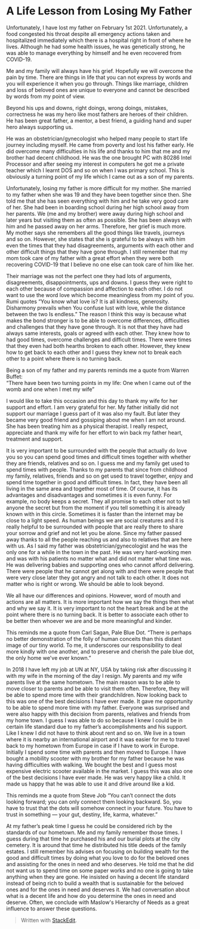 
# A Life Lesson from Losing My Father

Unfortunately, I have lost my father on February 1st 2021. Unfortunately, a food congested his throat despite all emergency actions taken and hospitalized immediately which there is a hospital right in front of where he lives. Although he had some health issues, he was genetically strong, he was able to manage everything by himself and he even recovered from COVID-19.

Me and my family will always have his grief. Hopefully we will overcome the pain by time. There are things in life that you can not express by words and you will experience it when you go through. Things like marriage, children and loss of beloved ones are unique to everyone and cannot be described by words from my point of view.

Beyond his ups and downs, right doings, wrong doings, mistakes, correctness he was my hero like most fathers are heroes of their children. He has been great father, a mentor, a best friend, a guiding hand and super hero always supporting us.

He was an obstetrician/gynecologist who helped many people to start life journey including myself. He came from poverty and lost his father early. He did overcome many difficulties in his life and thanks to him that me and my brother had decent childhood. He was the one brought PC with 80286 Intel Processor and after seeing my interest in computers he got me a private teacher which I learnt DOS and so on when I was primary school. This is obviously a turning point of my life which I came out as a son of my parents.

Unfortunately, losing my father is more difficult for my mother. She married to my father when she was 19 and they have been together since then. She told me that she has seen everything with him and he take very good care of her. She had been in boarding school during her high school away from her parents. We (me and my brother) were away during high school and later years but visiting them as often as possible. She has been always with him and he passed away on her arms. Therefore, her grief is much more. My mother says she remembers all the good things like travels, journeys and so on. However, she states that she is grateful to be always with him even the times that they had disagreements, arguments with each other and other difficult things that they have gone through. I still remember that my mom took care of my father with a great effort when they were both recovering COVID-19 that I believe no one else can took care of him like her.

Their marriage was not the perfect one they had lots of arguments, disagreements, disappointments, ups and downs. I guess they were right to each other because of compassion and affection to each other. I do not want to use the word love which become meaningless from my point of you. Rumi quotes “You know what love is? It is all kindness, generosity. Disharmony prevails when You confuse lust with love, while the distance between the two Is endless.” The reason I think this way is because what makes the bond stronger is to be able to overcome differences, difficulties and challenges that they have gone through. It is not that they have had always same interests, goals or agreed with each other. They knew how to had good times, overcome challenges and difficult times. There were times that they even had both hearths broken to each other. However, they knew how to get back to each other and I guess they knew not to break each other to a point where there is no turning back.

Being a son of my father and my parents reminds me a quote from Warren Buffet:  
“There have been two turning points in my life: One when I came out of the womb and one when I met my wife”

I would like to take this occasion and this day to thank my wife for her support and effort. I am very grateful for her. My father initially did not support our marriage I guess part of it was also my fault. But later they became very good friend and gossiping about me when I am not around. She has been treating him as a physical therapist. I really respect, appreciate and thank my wife for her effort to win back my father heart, treatment and support.

It is very important to be surrounded with the people that actually do love you so you can spend good times and difficult times together with whether they are friends, relatives and so on. I guess me and my family get used to spend times with people. Thanks to my parents that since from childhood my family, relatives, friends and so on get used to travel together, enjoy and spend time together in good and difficult times. In fact, they have been all living in the same area and together most of time. Of course, it has its advantages and disadvantages and sometimes it is even funny. For example, no body keeps a secret. They all promise to each other not to tell anyone the secret but from the moment if you tell something it is already known with in this circle. Sometimes it is faster than the internet may be close to a light speed. As human beings we are social creatures and it is really helpful to be surrounded with people that are really there to share your sorrow and grief and not let you be alone. Since my father passed away thanks to all the people reaching us and also to relatives that are here with us. As I said my father was obstetrician/gynecologist and he was the only one for a while in the town in the past. He was very hard-working men and was with his patients no matter what and did not matter what time was. He was delivering babies and supporting ones who cannot afford delivering. There were people that he cannot get along with and there were people that were very close later they got angry and not talk to each other. It does not matter who is right or wrong. We should be able to look beyond.

We all have our differences and opinions. However, word of mouth and actions are all matters. It is more important how we say the things then what and why we say it. It is very important to not the heart break and be at the point where there is no turning back. It is better to associate each other to be better then whoever we are and be more meaningful and kinder.

This reminds me a quote from Carl Sagan, Pale Blue Dot. “There is perhaps no better demonstration of the folly of human conceits than this distant image of our tiny world. To me, it underscores our responsibility to deal more kindly with one another, and to preserve and cherish the pale blue dot, the only home we've ever known.”

In 2018 I have left my job at UN at NY, USA by taking risk after discussing it with my wife in the morning of the day I resign. My parents and my wife parents live at the same hometown. The main reason was to be able to move closer to parents and be able to visit them often. Therefore, they will be able to spend more time with their grandchildren. Now looking back to this was one of the best decisions I have ever made. It gave me opportunity to be able to spend more time with my father. Everyone was surprised and were also happy with this decision from parents, relatives and friends from my home town. I guess I was able to do so because I knew I could be in certain life standard due to my father’s accomplishments and his support. Like I knew I did not have to think about rent and so on. We live in a town where it is nearby an international airport and it was easier for me to travel back to my hometown from Europe in case if I have to work in Europe. Initially I spend some time with parents and then moved to Europe. I have bought a mobility scooter with my brother for my father because he was having difficulties with walking. We bought the best and I guess most expensive electric scooter available in the market. I guess this was also one of the best decisions I have ever made. He was very happy like a child. It made us happy that he was able to use it and drive around like a kid.

This reminds me a quote from Steve Job “You can’t connect the dots looking forward; you can only connect them looking backward. So, you have to trust that the dots will somehow connect in your future. You have to trust in something — your gut, destiny, life, karma, whatever.”

At my father’s peak time I guess he could be considered rich by the standards of our hometown. Me and my family remember those times. I guess during that time he purchased his and our burial plots at the city cemetery. It is around that time he distributed his title deeds of the family estates. I still remember his advises on focusing on building wealth for the good and difficult times by doing what you love to do for the beloved ones and assisting for the ones in need and who deserves. He told me that he did not want us to spend time on some paper works and no one is going to take anything when they are gone. He insisted on having a decent life standard instead of being rich to build a wealth that is sustainable for the beloved ones and for the ones in need and deserves it. We had conversation about what is a decent life and how do you determine the ones in need and deserve. Often, we conclude with Maslow's Hierarchy of Needs as a great influence to answer these questions.

> Written with [StackEdit](https://stackedit.io/).
<!--stackedit_data:
eyJoaXN0b3J5IjpbLTExMjYzMDc5NzAsMTU4MDgwMTc2OV19
-->